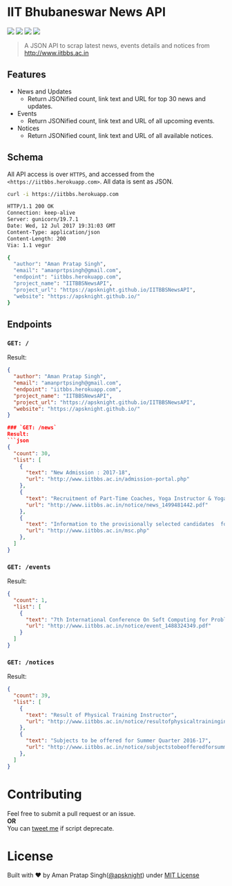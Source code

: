 IIT Bhubaneswar News API
=====

![](https://img.shields.io/npm/l/express.svg)
![](https://img.shields.io/badge/Python-2.7.12-red.svg)
![](https://img.shields.io/badge/Heroku-deployed-brightgreen.svg)
![](https://img.shields.io/badge/API%20Type-JSON-orange.svg)

>A JSON API to scrap latest news, events details and notices from <http://www.iitbbs.ac.in>


## Features
* News and Updates
	* Return JSONified count, link text and URL for top 30 news and updates.
* Events
	* Return JSONified count, link text and URL of all upcoming events.
* Notices
	* Return JSONified count, link text and URL of all available notices.

## Schema
All API access is over `HTTPS`, and accessed from the `<https://iitbbs.herokuapp.com>`. All data is sent as JSON.

```bash
curl -i https://iitbbs.herokuapp.com

HTTP/1.1 200 OK
Connection: keep-alive
Server: gunicorn/19.7.1
Date: Wed, 12 Jul 2017 19:31:03 GMT
Content-Type: application/json
Content-Length: 200
Via: 1.1 vegur

{
  "author": "Aman Pratap Singh", 
  "email": "amanprtpsingh@gmail.com", 
  "endpoint": "iitbbs.herokuapp.com", 
  "project_name": "IITBBSNewsAPI", 
  "project_url": "https://apsknight.github.io/IITBBSNewsAPI", 
  "website": "https://apsknight.github.io/"
}
```

## Endpoints

### `GET: /`  
Result:  
```json
{
  "author": "Aman Pratap Singh", 
  "email": "amanprtpsingh@gmail.com", 
  "endpoint": "iitbbs.herokuapp.com", 
  "project_name": "IITBBSNewsAPI", 
  "project_url": "https://apsknight.github.io/IITBBSNewsAPI", 
  "website": "https://apsknight.github.io/"
}

### `GET: /news`  
Result:  
```json
{
  "count": 30, 
  "list": [
    {
      "text": "New Admission : 2017-18", 
      "url": "http://www.iitbbs.ac.in/admission-portal.php"
    }, 
    {
      "text": "Recruitment of Part-Time Coaches, Yoga Instructor & Yoga Assistant", 
      "url": "http://www.iitbbs.ac.in/notice/news_1499481442.pdf"
    }, 
    {
      "text": "Information to the provisionally selected candidates  for joining to M.Sc. Programme 2017-18", 
      "url": "http://www.iitbbs.ac.in/msc.php"
    }, 
  ]
}
```

### `GET: /events`  
Result:  
```json
{
  "count": 1, 
  "list": [
    {
      "text": "7th International Conference On Soft Computing for Problem Solving during December 23-24, 2017", 
      "url": "http://www.iitbbs.ac.in/notice/event_1488324349.pdf"
    }
  ]
}
```

### `GET: /notices`  
Result:  
```json
{
  "count": 39, 
  "list": [
    {
      "text": "Result of Physical Training Instructor", 
      "url": "http://www.iitbbs.ac.in/notice/resultofphysicaltraininginstructor_1498601014.pdf"
    }, 
    {
      "text": "Subjects to be offered for Summer Quarter 2016-17", 
      "url": "http://www.iitbbs.ac.in/notice/subjectstobeofferedforsummerquarter201617_1495022716.pdf"
    }, 
  ]
}
```

# Contributing
Feel free to submit a pull request or an issue.  
**OR**  
You can [tweet me](https://twitter.com/ultimateaps) if script deprecate.

# License

Built with ♥ by Aman Pratap Singh([@apsknight](http://amanpratapsingh.github.io)) under [MIT License](http://mit-license.org/)
